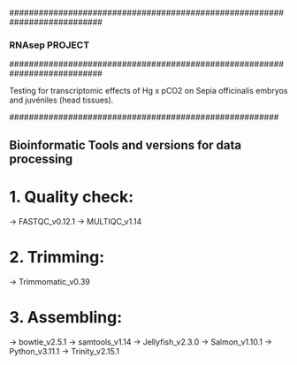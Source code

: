 ###########################################################################
###				RNAsep PROJECT				###
###########################################################################

Testing for transcriptomic effects of Hg x pCO2 on Sepia officinalis embryos and juvéniles (head tissues).


#######################################################
## Bioinformatic Tools and versions for data processing

# 1. Quality check:
-> FASTQC_v0.12.1	-> MULTIQC_v1.14

# 2. Trimming:
-> Trimmomatic_v0.39

# 3. Assembling:
-> bowtie_v2.5.1	-> samtools_v1.14	-> Jellyfish_v2.3.0
-> Salmon_v1.10.1	-> Python_v3.11.1	-> Trinity_v2.15.1

